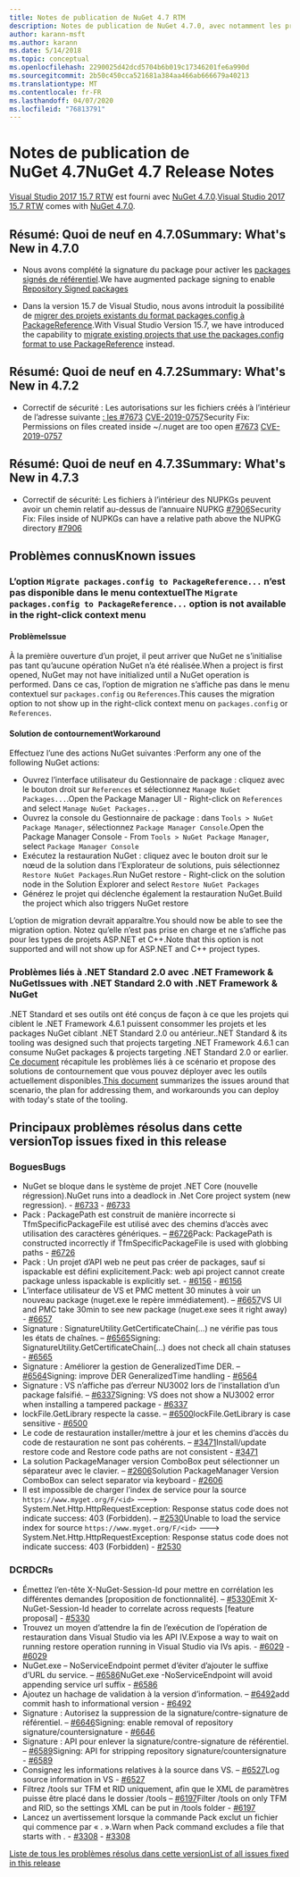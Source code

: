 ```yaml
---
title: Notes de publication de NuGet 4.7 RTM
description: Notes de publication de NuGet 4.7.0, avec notamment les problèmes connus, les résolutions de bogues, les fonctionnalités ajoutées et les DCR.
author: karann-msft
ms.author: karann
ms.date: 5/14/2018
ms.topic: conceptual
ms.openlocfilehash: 2290025d42dcd5704b6b019c17346201fe6a990d
ms.sourcegitcommit: 2b50c450cca521681a384aa466ab666679a40213
ms.translationtype: MT
ms.contentlocale: fr-FR
ms.lasthandoff: 04/07/2020
ms.locfileid: "76813791"
---
```

# <a name="nuget-47-release-notes"></a><span data-ttu-id="361e6-103">Notes de publication de NuGet 4.7</span><span class="sxs-lookup"><span data-stu-id="361e6-103">NuGet 4.7 Release Notes</span></span>

<span data-ttu-id="361e6-104">[Visual Studio 2017 15.7 RTW](https://www.visualstudio.com/news/releasenotes/vs2017-relnotes) est fourni avec [NuGet 4.7.0](https://dist.nuget.org/win-x86-commandline/v4.7.0/nuget.exe).</span><span class="sxs-lookup"><span data-stu-id="361e6-104">[Visual Studio 2017 15.7 RTW](https://www.visualstudio.com/news/releasenotes/vs2017-relnotes) comes with [NuGet 4.7.0](https://dist.nuget.org/win-x86-commandline/v4.7.0/nuget.exe).</span></span>

## <a name="summary-whats-new-in-470"></a><span data-ttu-id="361e6-105">Résumé: Quoi de neuf en 4.7.0</span><span class="sxs-lookup"><span data-stu-id="361e6-105">Summary: What's New in 4.7.0</span></span>

* <span data-ttu-id="361e6-106">Nous avons complété la signature du package pour activer les [packages signés de référentiel](https://github.com/NuGet/Home/wiki/Repository-Signatures).</span><span class="sxs-lookup"><span data-stu-id="361e6-106">We have augmented package signing to enable [Repository Signed packages](https://github.com/NuGet/Home/wiki/Repository-Signatures)</span></span>

* <span data-ttu-id="361e6-107">Dans la version 15.7 de Visual Studio, nous avons introduit la possibilité de [migrer des projets existants du format packages.config à PackageReference](../consume-packages/migrate-packages-config-to-package-reference.md).</span><span class="sxs-lookup"><span data-stu-id="361e6-107">With Visual Studio Version 15.7, we have introduced the capability to [migrate existing projects that use the packages.config format to use PackageReference](../consume-packages/migrate-packages-config-to-package-reference.md) instead.</span></span>

## <a name="summary-whats-new-in-472"></a><span data-ttu-id="361e6-108">Résumé: Quoi de neuf en 4.7.2</span><span class="sxs-lookup"><span data-stu-id="361e6-108">Summary: What's New in 4.7.2</span></span>

* <span data-ttu-id="361e6-109">Correctif de sécurité : Les autorisations sur les fichiers créés à l’intérieur de l’adresse suivante [: les #7673](https://github.com/NuGet/Home/issues/7673) [CVE-2019-0757](https://portal.msrc.microsoft.com/en-us/security-guidance/advisory/CVE-2019-0757)</span><span class="sxs-lookup"><span data-stu-id="361e6-109">Security Fix: Permissions on files created inside ~/.nuget are too open [#7673](https://github.com/NuGet/Home/issues/7673) [CVE-2019-0757](https://portal.msrc.microsoft.com/en-us/security-guidance/advisory/CVE-2019-0757)</span></span>

## <a name="summary-whats-new-in-473"></a><span data-ttu-id="361e6-110">Résumé: Quoi de neuf en 4.7.3</span><span class="sxs-lookup"><span data-stu-id="361e6-110">Summary: What's New in 4.7.3</span></span>

* <span data-ttu-id="361e6-111">Correctif de sécurité: Les fichiers à l’intérieur des NUPKGs peuvent avoir un chemin relatif au-dessus de l’annuaire NUPKG [#7906](https://github.com/NuGet/Home/issues/7906)</span><span class="sxs-lookup"><span data-stu-id="361e6-111">Security Fix: Files inside of NUPKGs can have a relative path above the NUPKG directory [#7906](https://github.com/NuGet/Home/issues/7906)</span></span>

## <a name="known-issues"></a><span data-ttu-id="361e6-112">Problèmes connus</span><span class="sxs-lookup"><span data-stu-id="361e6-112">Known issues</span></span>

### <a name="the-migrate-packagesconfig-to-packagereference-option-is-not-available-in-the-right-click-context-menu"></a><span data-ttu-id="361e6-113">L’option `Migrate packages.config to PackageReference...` n’est pas disponible dans le menu contextuel</span><span class="sxs-lookup"><span data-stu-id="361e6-113">The `Migrate packages.config to PackageReference...` option is not available in the right-click context menu</span></span>

#### <a name="issue"></a><span data-ttu-id="361e6-114">Problème</span><span class="sxs-lookup"><span data-stu-id="361e6-114">Issue</span></span>

<span data-ttu-id="361e6-115">À la première ouverture d’un projet, il peut arriver que NuGet ne s’initialise pas tant qu’aucune opération NuGet n’a été réalisée.</span><span class="sxs-lookup"><span data-stu-id="361e6-115">When a project is first opened, NuGet may not have initialized until a NuGet operation is performed.</span></span> <span data-ttu-id="361e6-116">Dans ce cas, l’option de migration ne s’affiche pas dans le menu contextuel sur `packages.config` ou `References`.</span><span class="sxs-lookup"><span data-stu-id="361e6-116">This causes the migration option to not show up in the right-click context menu on `packages.config` or `References`.</span></span>

#### <a name="workaround"></a><span data-ttu-id="361e6-117">Solution de contournement</span><span class="sxs-lookup"><span data-stu-id="361e6-117">Workaround</span></span>

<span data-ttu-id="361e6-118">Effectuez l’une des actions NuGet suivantes :</span><span class="sxs-lookup"><span data-stu-id="361e6-118">Perform any one of the following NuGet actions:</span></span>
* <span data-ttu-id="361e6-119">Ouvrez l’interface utilisateur du Gestionnaire de package : cliquez avec le bouton droit sur `References` et sélectionnez `Manage NuGet Packages...`.</span><span class="sxs-lookup"><span data-stu-id="361e6-119">Open the Package Manager UI - Right-click on `References` and select `Manage NuGet Packages...`</span></span>
* <span data-ttu-id="361e6-120">Ouvrez la console du Gestionnaire de package : dans `Tools > NuGet Package Manager`, sélectionnez `Package Manager Console`.</span><span class="sxs-lookup"><span data-stu-id="361e6-120">Open the Package Manager Console - From `Tools > NuGet Package Manager`, select `Package Manager Console`</span></span>
* <span data-ttu-id="361e6-121">Exécutez la restauration NuGet : cliquez avec le bouton droit sur le nœud de la solution dans l’Explorateur de solutions, puis sélectionnez `Restore NuGet Packages`.</span><span class="sxs-lookup"><span data-stu-id="361e6-121">Run NuGet restore - Right-click on the solution node in the Solution Explorer and select `Restore NuGet Packages`</span></span>
* <span data-ttu-id="361e6-122">Générez le projet qui déclenche également la restauration NuGet.</span><span class="sxs-lookup"><span data-stu-id="361e6-122">Build the project which also triggers NuGet restore</span></span>

<span data-ttu-id="361e6-123">L’option de migration devrait apparaître.</span><span class="sxs-lookup"><span data-stu-id="361e6-123">You should now be able to see the migration option.</span></span> <span data-ttu-id="361e6-124">Notez qu’elle n’est pas prise en charge et ne s’affiche pas pour les types de projets ASP.NET et C++.</span><span class="sxs-lookup"><span data-stu-id="361e6-124">Note that this option is not supported and will not show up for ASP.NET and C++ project types.</span></span>

### <a name="issues-with-net-standard-20-with-net-framework--nuget"></a><span data-ttu-id="361e6-125">Problèmes liés à .NET Standard 2.0 avec .NET Framework & NuGet</span><span class="sxs-lookup"><span data-stu-id="361e6-125">Issues with .NET Standard 2.0 with .NET Framework & NuGet</span></span>

<span data-ttu-id="361e6-126">.NET Standard et ses outils ont été conçus de façon à ce que les projets qui ciblent le .NET Framework 4.6.1 puissent consommer les projets et les packages NuGet ciblant .NET Standard 2.0 ou antérieur.</span><span class="sxs-lookup"><span data-stu-id="361e6-126">.NET Standard & its tooling was designed such that projects targeting .NET Framework 4.6.1 can consume NuGet packages & projects targeting .NET Standard 2.0 or earlier.</span></span> <span data-ttu-id="361e6-127">[Ce document](https://github.com/dotnet/standard/issues/481) récapitule les problèmes liés à ce scénario et propose des solutions de contournement que vous pouvez déployer avec les outils actuellement disponibles.</span><span class="sxs-lookup"><span data-stu-id="361e6-127">[This document](https://github.com/dotnet/standard/issues/481) summarizes the issues around that scenario, the plan for addressing them, and workarounds you can deploy with today's state of the tooling.</span></span>

## <a name="top-issues-fixed-in-this-release"></a><span data-ttu-id="361e6-128">Principaux problèmes résolus dans cette version</span><span class="sxs-lookup"><span data-stu-id="361e6-128">Top issues fixed in this release</span></span>

### <a name="bugs"></a><span data-ttu-id="361e6-129">Bogues</span><span class="sxs-lookup"><span data-stu-id="361e6-129">Bugs</span></span>

* <span data-ttu-id="361e6-130">NuGet se bloque dans le système de projet .NET Core (nouvelle régression).</span><span class="sxs-lookup"><span data-stu-id="361e6-130">NuGet runs into a deadlock in .Net Core project system (new regression).</span></span><span data-ttu-id="361e6-131"> - [#6733](https://github.com/NuGet/Home/issues/6733)</span><span class="sxs-lookup"><span data-stu-id="361e6-131"> - [#6733](https://github.com/NuGet/Home/issues/6733)</span></span>
* <span data-ttu-id="361e6-132">Pack : PackagePath est construit de manière incorrecte si TfmSpecificPackageFile est utilisé avec des chemins d’accès avec utilisation des caractères génériques. – [#6726](https://github.com/NuGet/Home/issues/6726)</span><span class="sxs-lookup"><span data-stu-id="361e6-132">Pack: PackagePath is constructed incorrectly if TfmSpecificPackageFile is used with globbing paths - [#6726](https://github.com/NuGet/Home/issues/6726)</span></span>
* <span data-ttu-id="361e6-133">Pack : Un projet d’API web ne peut pas créer de packages, sauf si ispackable est défini explicitement.</span><span class="sxs-lookup"><span data-stu-id="361e6-133">Pack: web api project cannot create package unless ispackable is explicitly set.</span></span><span data-ttu-id="361e6-134"> - [#6156](https://github.com/NuGet/Home/issues/6156)</span><span class="sxs-lookup"><span data-stu-id="361e6-134"> - [#6156](https://github.com/NuGet/Home/issues/6156)</span></span>
* <span data-ttu-id="361e6-135">L’interface utilisateur de VS et PMC mettent 30 minutes à voir un nouveau package (nuget.exe le repère immédiatement). – [#6657](https://github.com/NuGet/Home/issues/6657)</span><span class="sxs-lookup"><span data-stu-id="361e6-135">VS UI and PMC take 30min to see new package (nuget.exe sees it right away) - [#6657](https://github.com/NuGet/Home/issues/6657)</span></span>
* <span data-ttu-id="361e6-136">Signature : SignatureUtility.GetCertificateChain(...) ne vérifie pas tous les états de chaînes. – [#6565](https://github.com/NuGet/Home/issues/6565)</span><span class="sxs-lookup"><span data-stu-id="361e6-136">Signing:  SignatureUtility.GetCertificateChain(...) does not check all chain statuses - [#6565](https://github.com/NuGet/Home/issues/6565)</span></span>
* <span data-ttu-id="361e6-137">Signature : Améliorer la gestion de GeneralizedTime DER. – [#6564](https://github.com/NuGet/Home/issues/6564)</span><span class="sxs-lookup"><span data-stu-id="361e6-137">Signing:  improve DER GeneralizedTime handling - [#6564](https://github.com/NuGet/Home/issues/6564)</span></span>
* <span data-ttu-id="361e6-138">Signature : VS n’affiche pas d’erreur NU3002 lors de l’installation d’un package falsifié. – [#6337](https://github.com/NuGet/Home/issues/6337)</span><span class="sxs-lookup"><span data-stu-id="361e6-138">Signing: VS does not show a NU3002 error when installing a tampered package - [#6337](https://github.com/NuGet/Home/issues/6337)</span></span>
* <span data-ttu-id="361e6-139">lockFile.GetLibrary respecte la casse. – [#6500](https://github.com/NuGet/Home/issues/6500)</span><span class="sxs-lookup"><span data-stu-id="361e6-139">lockFile.GetLibrary is case sensitive - [#6500](https://github.com/NuGet/Home/issues/6500)</span></span>
* <span data-ttu-id="361e6-140">Le code de restauration installer/mettre à jour et les chemins d’accès du code de restauration ne sont pas cohérents. – [#3471](https://github.com/NuGet/Home/issues/3471)</span><span class="sxs-lookup"><span data-stu-id="361e6-140">Install/update restore code and Restore code paths are not consistent - [#3471](https://github.com/NuGet/Home/issues/3471)</span></span>
* <span data-ttu-id="361e6-141">La solution PackageManager version ComboBox peut sélectionner un séparateur avec le clavier. – [#2606](https://github.com/NuGet/Home/issues/2606)</span><span class="sxs-lookup"><span data-stu-id="361e6-141">Solution PackageManager Version ComboBox can select separator via keyboard - [#2606](https://github.com/NuGet/Home/issues/2606)</span></span>
* <span data-ttu-id="361e6-142">Il est impossible de charger l’index de service pour la source `https://www.myget.org/F/<id>` ---> System.Net.Http.HttpRequestException: Response status code does not indicate success: 403 (Forbidden). – [#2530](https://github.com/NuGet/Home/issues/2530)</span><span class="sxs-lookup"><span data-stu-id="361e6-142">Unable to load the service index for source `https://www.myget.org/F/<id>` ---> System.Net.Http.HttpRequestException: Response status code does not indicate success: 403 (Forbidden) - [#2530](https://github.com/NuGet/Home/issues/2530)</span></span>

### <a name="dcrs"></a><span data-ttu-id="361e6-143">DCR</span><span class="sxs-lookup"><span data-stu-id="361e6-143">DCRs</span></span>

* <span data-ttu-id="361e6-144">Émettez l’en-tête X-NuGet-Session-Id pour mettre en corrélation les différentes demandes [proposition de fonctionnalité]. – [#5330](https://github.com/NuGet/Home/issues/5330)</span><span class="sxs-lookup"><span data-stu-id="361e6-144">Emit X-NuGet-Session-Id header to correlate across requests [feature proposal] - [#5330](https://github.com/NuGet/Home/issues/5330)</span></span>
* <span data-ttu-id="361e6-145">Trouvez un moyen d’attendre la fin de l’exécution de l’opération de restauration dans Visual Studio via les API IV.</span><span class="sxs-lookup"><span data-stu-id="361e6-145">Expose a way to wait on running restore operation running in Visual Studio via IVs apis.</span></span><span data-ttu-id="361e6-146"> - [#6029](https://github.com/NuGet/Home/issues/6029)</span><span class="sxs-lookup"><span data-stu-id="361e6-146"> - [#6029](https://github.com/NuGet/Home/issues/6029)</span></span>
* <span data-ttu-id="361e6-147">NuGet.exe – NoServiceEndpoint permet d’éviter d’ajouter le suffixe d’URL du service. – [#6586](https://github.com/NuGet/Home/issues/6586)</span><span class="sxs-lookup"><span data-stu-id="361e6-147">NuGet.exe -NoServiceEndpoint will avoid appending service url suffix - [#6586](https://github.com/NuGet/Home/issues/6586)</span></span>
* <span data-ttu-id="361e6-148">Ajoutez un hachage de validation à la version d’information. – [#6492](https://github.com/NuGet/Home/issues/6492)</span><span class="sxs-lookup"><span data-stu-id="361e6-148">add commit hash to informational version - [#6492](https://github.com/NuGet/Home/issues/6492)</span></span>
* <span data-ttu-id="361e6-149">Signature : Autorisez la suppression de la signature/contre-signature de référentiel. – [#6646](https://github.com/NuGet/Home/issues/6646)</span><span class="sxs-lookup"><span data-stu-id="361e6-149">Signing:  enable removal of repository signature/countersignature - [#6646](https://github.com/NuGet/Home/issues/6646)</span></span>
* <span data-ttu-id="361e6-150">Signature : API pour enlever la signature/contre-signature de référentiel. – [#6589](https://github.com/NuGet/Home/issues/6589)</span><span class="sxs-lookup"><span data-stu-id="361e6-150">Signing:  API for stripping repository signature/countersignature - [#6589](https://github.com/NuGet/Home/issues/6589)</span></span>
* <span data-ttu-id="361e6-151">Consignez les informations relatives à la source dans VS. – [#6527](https://github.com/NuGet/Home/issues/6527)</span><span class="sxs-lookup"><span data-stu-id="361e6-151">Log source information in VS - [#6527](https://github.com/NuGet/Home/issues/6527)</span></span>
* <span data-ttu-id="361e6-152">Filtrez /tools sur TFM et RID uniquement, afin que le XML de paramètres puisse être placé dans le dossier /tools – [#6197](https://github.com/NuGet/Home/issues/6197)</span><span class="sxs-lookup"><span data-stu-id="361e6-152">Filter /tools on only TFM and RID, so the settings XML can be put in /tools folder - [#6197](https://github.com/NuGet/Home/issues/6197)</span></span>
* <span data-ttu-id="361e6-153">Lancez un avertissement lorsque la commande Pack exclut un fichier qui commence par « . ».</span><span class="sxs-lookup"><span data-stu-id="361e6-153">Warn when Pack command excludes a file that starts with .</span></span><span data-ttu-id="361e6-154">  - [#3308](https://github.com/NuGet/Home/issues/3308)</span><span class="sxs-lookup"><span data-stu-id="361e6-154">  - [#3308](https://github.com/NuGet/Home/issues/3308)</span></span>

[<span data-ttu-id="361e6-155">Liste de tous les problèmes résolus dans cette version</span><span class="sxs-lookup"><span data-stu-id="361e6-155">List of all issues fixed in this release</span></span>](https://github.com/NuGet/Home/issues?q=is%3Aissue+is%3Aclosed+milestone%3A%224.7")

